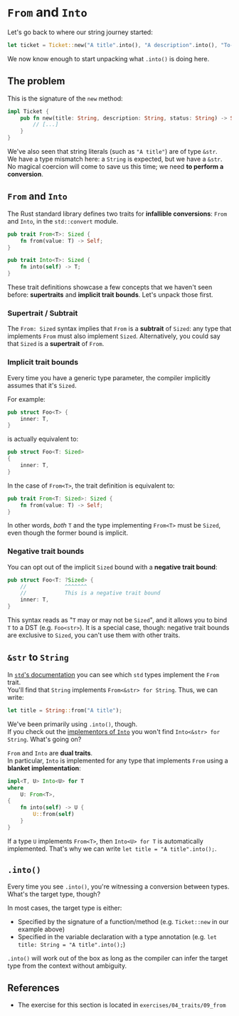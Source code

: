 # `From` and `Into`

Let's go back to where our string journey started:

```rust
let ticket = Ticket::new("A title".into(), "A description".into(), "To-Do".into());
```

We now know enough to start unpacking what `.into()` is doing here.

## The problem

This is the signature of the `new` method:

```rust
impl Ticket {
    pub fn new(title: String, description: String, status: String) -> Self {
        // [...]
    }
}
```

We've also seen that string literals (such as `"A title"`) are of type `&str`.\
We have a type mismatch here: a `String` is expected, but we have a `&str`.
No magical coercion will come to save us this time; we need **to perform a conversion**.

## `From` and `Into`

The Rust standard library defines two traits for **infallible conversions**: `From` and `Into`,
in the `std::convert` module.

```rust
pub trait From<T>: Sized {
    fn from(value: T) -> Self;
}

pub trait Into<T>: Sized {
    fn into(self) -> T;
}
```

These trait definitions showcase a few concepts that we haven't seen before: **supertraits** and **implicit trait bounds**.
Let's unpack those first.

### Supertrait / Subtrait

The `From: Sized` syntax implies that `From` is a **subtrait** of `Sized`: any type that
implements `From` must also implement `Sized`.
Alternatively, you could say that `Sized` is a **supertrait** of `From`.

### Implicit trait bounds

Every time you have a generic type parameter, the compiler implicitly assumes that it's `Sized`.

For example:

```rust
pub struct Foo<T> {
    inner: T,
}
```

is actually equivalent to:

```rust
pub struct Foo<T: Sized> 
{
    inner: T,
}
```

In the case of `From<T>`, the trait definition is equivalent to:

```rust
pub trait From<T: Sized>: Sized {
    fn from(value: T) -> Self;
}
```

In other words, _both_ `T` and the type implementing `From<T>` must be `Sized`, even
though the former bound is implicit.

### Negative trait bounds

You can opt out of the implicit `Sized` bound with a **negative trait bound**:

```rust
pub struct Foo<T: ?Sized> {
    //            ^^^^^^^
    //            This is a negative trait bound
    inner: T,
}
```

This syntax reads as "`T` may or may not be `Sized`", and it allows you to
bind `T` to a DST (e.g. `Foo<str>`). It is a special case, though: negative trait bounds are exclusive to `Sized`,
you can't use them with other traits.

## `&str` to `String`

In [`std`'s documentation](https://doc.rust-lang.org/std/convert/trait.From.html#implementors)
you can see which `std` types implement the `From` trait.\
You'll find that `String` implements `From<&str> for String`. Thus, we can write:

```rust
let title = String::from("A title");
```

We've been primarily using `.into()`, though.\
If you check out the [implementors of `Into`](https://doc.rust-lang.org/std/convert/trait.Into.html#implementors)
you won't find `Into<&str> for String`. What's going on?

`From` and `Into` are **dual traits**.\
In particular, `Into` is implemented for any type that implements `From` using a **blanket implementation**:

```rust
impl<T, U> Into<U> for T
where
    U: From<T>,
{
    fn into(self) -> U {
        U::from(self)
    }
}
```

If a type `U` implements `From<T>`, then `Into<U> for T` is automatically implemented. That's why
we can write `let title = "A title".into();`.

## `.into()`

Every time you see `.into()`, you're witnessing a conversion between types.\
What's the target type, though?

In most cases, the target type is either:

- Specified by the signature of a function/method (e.g. `Ticket::new` in our example above)
- Specified in the variable declaration with a type annotation (e.g. `let title: String = "A title".into();`)

`.into()` will work out of the box as long as the compiler can infer the target type from the context without ambiguity.

## References

- The exercise for this section is located in `exercises/04_traits/09_from`

